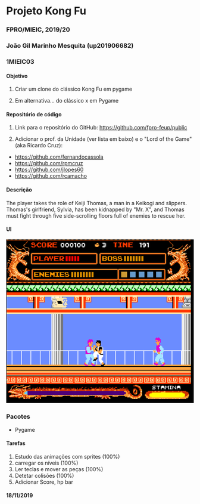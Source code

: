 # Projeto Kong Fu
### FPRO/MIEIC, 2019/20
### João Gil Marinho Mesquita (up201906682)
### 1MIEIC03

#### Objetivo

1. Criar um clone do clássico Kong Fu em pygame

2. Em alternativa... do clássico x em Pygame

#### Repositório de código

1) Link para o repositório do GitHub: https://github.com/fpro-feup/public

2) Adicionar o prof. da Unidade (ver lista em baixo) e o "Lord of the Game" (aka Ricardo Cruz):

- https://github.com/fernandocassola
- https://github.com/rpmcruz
- https://github.com/jlopes60
- https://github.com/rcamacho

#### Descrição

The player takes the role of Keiji Thomas, a man in a Keikogi and slippers. Thomas's girlfriend, Sylvia, has been kidnapped by "Mr. X", and Thomas must fight through five side-scrolling floors full of enemies to rescue her.

#### UI

![UI](https://github.com/monkin77/Kongfu/blob/master/UI.png)

### Pacotes

- Pygame

#### Tarefas

1. Estudo das animações com sprites (100%)
1. carregar os níveis (100%)
3. Ler teclas e mover as peças (100%)
4. Detetar colisões (100%)
5. Adicionar Score, hp bar

#### 18/11/2019

